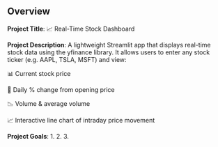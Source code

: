 ## Overview


**Project Title**: 📈 Real-Time Stock Dashboard

**Project Description**: A lightweight Streamlit app that displays real-time stock data using the yfinance library. It allows users to enter any stock ticker (e.g. AAPL, TSLA, MSFT) and view:

📊 Current stock price

🔁 Daily % change from opening price

📉 Volume & average volume

📈 Interactive line chart of intraday price movement

**Project Goals**:
1. 
2. 
3. 

